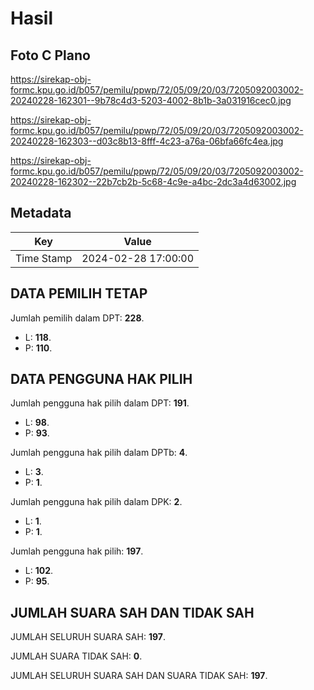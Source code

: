 # Hasil

## Foto C Plano

https://sirekap-obj-formc.kpu.go.id/b057/pemilu/ppwp/72/05/09/20/03/7205092003002-20240228-162301--9b78c4d3-5203-4002-8b1b-3a031916cec0.jpg

https://sirekap-obj-formc.kpu.go.id/b057/pemilu/ppwp/72/05/09/20/03/7205092003002-20240228-162303--d03c8b13-8fff-4c23-a76a-06bfa66fc4ea.jpg

https://sirekap-obj-formc.kpu.go.id/b057/pemilu/ppwp/72/05/09/20/03/7205092003002-20240228-162302--22b7cb2b-5c68-4c9e-a4bc-2dc3a4d63002.jpg


## Metadata

| Key        | Value               |
| ---------- | ------------------- |
| Time Stamp | 2024-02-28 17:00:00 |


## DATA PEMILIH TETAP

Jumlah pemilih dalam DPT: **228**.
 * L: **118**.
 * P: **110**.

## DATA PENGGUNA HAK PILIH

Jumlah pengguna hak pilih dalam DPT: **191**.
 * L: **98**.
 * P: **93**.

Jumlah pengguna hak pilih dalam DPTb: **4**.
 * L: **3**.
 * P: **1**.

Jumlah pengguna hak pilih dalam DPK: **2**.
 * L: **1**.
 * P: **1**.

Jumlah pengguna hak pilih: **197**.
 * L: **102**.
 * P: **95**.

## JUMLAH SUARA SAH DAN TIDAK SAH

JUMLAH SELURUH SUARA SAH: **197**.

JUMLAH SUARA TIDAK SAH: **0**.

JUMLAH SELURUH SUARA SAH DAN SUARA TIDAK SAH: **197**.


